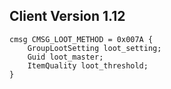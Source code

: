 ## Client Version 1.12

```rust,ignore
cmsg CMSG_LOOT_METHOD = 0x007A {
    GroupLootSetting loot_setting;    
    Guid loot_master;    
    ItemQuality loot_threshold;    
}

```

